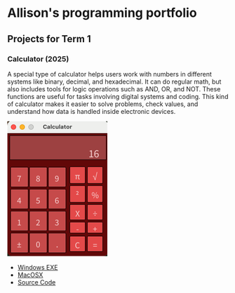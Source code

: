# Allison's programming portfolio

## Projects for Term 1

### Calculator (2025)

A special type of calculator helps users work with numbers in different systems like binary, decimal, and hexadecimal. It can do regular math, but also includes tools for logic operations such as AND, OR, and NOT. These functions are useful for tasks involving digital systems and coding. This kind of calculator makes it easier to solve problems, check values, and understand how data is handled inside electronic devices.

![running calculator](https://github.com/langaricaalli37/portfolio/blob/main/images/calc16.png?raw=true)

* [Windows EXE](https://github.com/langaricaalli37/portfolio/blob/main/src/Calculator/windows-amd64.zip)
* [MacOSX](https://github.com/langaricaalli37/portfolio/blob/main/src/Calculator/macos-aarch64.zip)
* [Source Code]()
